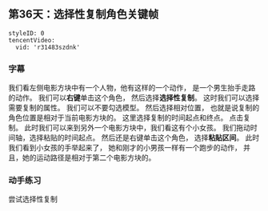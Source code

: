 ## 第36天：选择性复制角色关键帧
 

  
```@TencentVideo
styleID: 0
tencentVideo:
  vid: 'r31483szdnk'

```



### 字幕

我们看左侧电影方块中有一个人物，他有这样的一个动作，
是一个男生抬手走路的动作。
我们可以**右键**单击这个角色，
然后选择**选择性复制**。
这时我们可以选择需要复制的属性。
我们可以不要勾选模型。
然后选择相对位置，
也就是说复制的角色位置是相对于当前电影方块的。
这里选择复制的时间起点和终点。
点击复制。
此时我们可以来到另外一个电影方块中，我们看这有个小女孩。
我们拖动时间轴，选择粘贴的时间起点。
然后还是右键单击这个角色，
选择**粘贴区间**。
此时我们看到小女孩的手举起来了，
她和刚才的小男孩一样有一个跑步的动作，
并且，她的运动路径是相对于第二个电影方块的。

### 动手练习
尝试选择性复制

